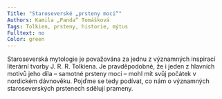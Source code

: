 ```yaml
---
Title: "Staroseverské „prsteny moci“"
Authors: Kamila „Panda“ Tomášková
Tags: Tolkien, prsteny, historie, mýtus
Fulltext: no
Color: green 
---
```

Staroseverská mytologie je považována
za jednu z významných inspirací literární
tvorby J. R. R. Tolkiena. Je pravděpodobné,
že i jeden z hlavních motivů jeho díla –
samotné prsteny moci – mohl mít svůj počátek
v nordickém dávnověku. Pojďme se
tedy podívat, co nám o významných staroseverských
prstenech sdělují prameny.